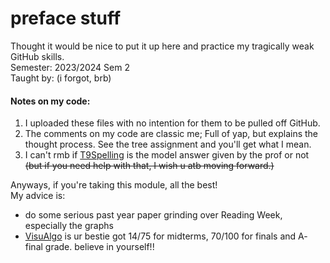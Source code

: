 # preface stuff
Thought it would be nice to put it up here and practice my tragically weak GitHub skills.  
Semester: 2023/2024 Sem 2  
Taught by: (i forgot, brb)

#### Notes on my code:
1. I uploaded these files with no intention for them to be pulled off GitHub.
2. The comments on my code are classic me; Full of yap, but explains the thought process. See the tree assignment and you'll get what I mean.
3. I can't rmb if [T9Spelling](https://github.com/am3lia-low/CS2040-codes/blob/main/labs/T9Spelling.java) is the model answer given by the prof or not ~~(but if you need help with that, I wish u atb moving forward.)~~

Anyways, if you're taking this module, all the best!  
My advice is:
- do some serious past year paper grinding over Reading Week, especially the graphs
- [VisuAlgo](https://visualgo.net/en) is ur bestie 
got 14/75 for midterms, 70/100 for finals and A- final grade. believe in yourself!!
